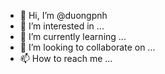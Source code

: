 - 👋 Hi, I’m @duongpnh
- 👀 I’m interested in ...
- 🌱 I’m currently learning ...
- 💞️ I’m looking to collaborate on ...
- 📫 How to reach me ...

<!---
duongpnh/duongpnh is a ✨ special ✨ repository because its `README.md` (this file) appears on your GitHub profile.
You can click the Preview link to take a look at your changes.
--->

